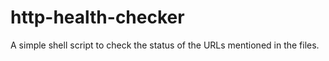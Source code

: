 # http-health-checker
A simple shell script to check the status of the URLs mentioned in the files. 
